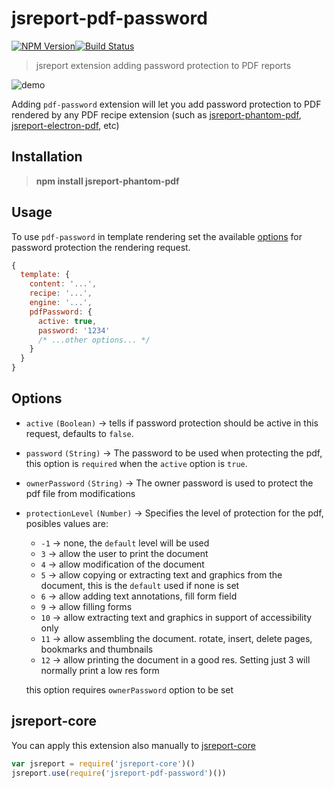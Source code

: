 # jsreport-pdf-password

[![NPM Version](http://img.shields.io/npm/v/jsreport-pdf-password.svg?style=flat-square)](https://npmjs.com/package/jsreport-pdf-password)[![Build Status](https://travis-ci.org/jsreport/jsreport-pdf-password.png?branch=master)](https://travis-ci.org/jsreport/jsreport-pdf-password)

> jsreport extension adding password protection to PDF reports

![demo](demo.gif)

Adding `pdf-password` extension will let you add password protection to PDF rendered by any PDF recipe extension (such as [jsreport-phantom-pdf](https://github.com/jsreport/jsreport-phantom-pdf/), [jsreport-electron-pdf](https://github.com/bjrmatos/jsreport-electron-pdf), etc)

## Installation

> **npm install jsreport-phantom-pdf**

## Usage

To use `pdf-password` in template rendering set the available [options](#options) for password protection the rendering request.

```js
{
  template: {
    content: '...',
    recipe: '...',
    engine: '...',
    pdfPassword: {
      active: true,
      password: '1234'
      /* ...other options... */
    }
  }
}
```

## Options

- `active` `(Boolean)` -> tells if password protection should be active in this request, defaults to `false`.
- `password` `(String)` -> The password to be used when protecting the pdf, this option is `required` when the `active` option is `true`.
- `ownerPassword` `(String)` -> The owner password is used to protect the pdf file from modifications
- `protectionLevel` `(Number)` -> Specifies the level of protection for the pdf, posibles values are:

  - `-1` -> none, the `default` level will be used
  - `3` -> allow the user to print the document
  - `4` -> allow modification of the document
  - `5` -> allow copying or extracting text and graphics from the document, this is the `default` used if none is set
  - `6` -> allow adding text annotations, fill form field
  - `9` -> allow filling forms
  - `10` -> allow extracting text and graphics in support of accessibility only
  - `11` -> allow assembling the document. rotate, insert, delete pages, bookmarks and thumbnails
  - `12` -> allow printing the document in a good res. Setting just 3 will normally print a low res form

  this option requires `ownerPassword` option to be set

## jsreport-core
You can apply this extension also manually to [jsreport-core](https://github.com/jsreport/jsreport-core)

```js
var jsreport = require('jsreport-core')()
jsreport.use(require('jsreport-pdf-password')())
```
